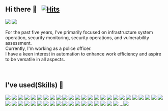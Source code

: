 <!--
**baeyd/baeyd** is a ✨ _special_ ✨ repository because its `README.md` (this file) appears on your GitHub profile.

Here are some ideas to get you started:

- 🔭 I’m currently working on ...
- 🌱 I’m currently learning ...
- 👯 I’m looking to collaborate on ...
- 🤔 I’m looking for help with ...
- 💬 Ask me about ...
- 📫 How to reach me: ...
- 😄 Pronouns: ...
- ⚡ Fun fact: ...
-->

## Hi there 👋 &nbsp; [![Hits](https://hits.seeyoufarm.com/api/count/incr/badge.svg?url=https%3A%2F%2Fgithub.com%2Fbaeyd&count_bg=%2379C83D&title_bg=%23808080&icon=ghostery.svg&icon_color=%23E7E7E7&title=hits&edge_flat=false)](https://hits.seeyoufarm.com)
<a href="https://baeyd.github.io/" target="_blank"><img src="https://img.shields.io/badge/Blog-DD0B78?style=flat-square&logo=GitHub Sponsors&logoColor=white"/></a>
<a href="mailto:byd0105@outlook.com" target="_blank"><img src="https://img.shields.io/badge/byd0105@outlook.com-0A66C2?style=flat-square&logo=Microsoft Outlook&logoColor=white"/></a>

<p dir="auto">
For the past five years, I've primarily focused on infrastructure system operation, security monitoring, security operations, and vulnerability assessment.<br>
Currently, I'm working as a police officer.<br>
I have a keen interest in automation to enhance work efficiency and aspire to be versatile in all aspects.
</p>

<br>

## I've used(Skills) 👋 
<div style="display:flex; flex-direction:column; align-items:flex-start;">
    <!-- OS -->
    <div>
        <a href="#"><img src="https://img.shields.io/badge/Windows-4695EB?style=flat-square&logo=Windows&logoColor=white"/></a>
        <a href="#"><img src="https://img.shields.io/badge/Linux-2F2625?style=flat-square&logo=Linux&logoColor=white"/></a>
        <a href="#"><img src="https://img.shields.io/badge/solaris-F80000?style=flat-square&logo=oracle&logoColor=white"/></a>
        <a href="#"><img src="https://img.shields.io/badge/L2 Switch-468145?style=flat-square&logo=Alteon&logoColor=white"/></a>
        <a href="#"><img src="https://img.shields.io/badge/L3 Switch-468145?style=flat-square&logo=Alteon&logoColor=white"/></a>
        <a href="#"><img src="https://img.shields.io/badge/L4 Switch-42B883?style=flat-square&logo=Alteon&logoColor=white"/></a>
        <a href="#"><img src="https://img.shields.io/badge/L7 Switch-84BD00?style=flat-square&logo=Alteon&logoColor=white"/></a>
        <a href="#"><img src="https://img.shields.io/badge/SAN Switch-499848?style=flat-square&logo=Alteon&logoColor=white"/></a>
        <a href="#"><img src="https://img.shields.io/badge/MSSQL-CC2927?style=flat-square&logo=microsoftsqlserver&logoColor=white"/></a>
        <a href="#"><img src="https://img.shields.io/badge/MySQL-4479A1?style=flat-square&logo=Mysql&logoColor=white"/></a>
        <a href="#"><img src="https://img.shields.io/badge/Oracle-F80000?style=flat-square&logo=oracle&logoColor=white"/></a>
        <a href="#"><img src="https://img.shields.io/badge/Postgresql-4169E1?style=flat-square&logo=Postgresql&logoColor=white"/></a>
        <a href="#"><img src="https://img.shields.io/badge/Backup-007DB8?style=flat-square&logo=dell&logoColor=white"/></a>
        <a href="#"><img src="https://img.shields.io/badge/NMS-FE5F50?style=flat-square&logo=SolarWinds&logoColor=white"/></a>
        <a href="#"><img src="https://img.shields.io/badge/FMS-00465B?style=flat-square&logo=MK119&logoColor=white"/></a>
        <a href="#"><img src="https://img.shields.io/badge/juniper-84B135?style=flat-square&logo=junipernetworks&logoColor=white"/></a>
        <a href="#"><img src="https://img.shields.io/badge/RedCastle-DD0700?style=flat-square&logo=RedCastle&logoColor=white"/></a>
        <a href="#"><img src="https://img.shields.io/badge/SecureGuard-0096D6?style=flat-square&logo=Secure Guard&logoColor=white"/></a>
        <a href="#"><img src="https://img.shields.io/badge/Apache-D22128?style=flat-square&logo=Apache&logoColor=white"/></a>
        <a href="#"><img src="https://img.shields.io/badge/Tomcat-50A135?style=flat-square&logo=apachetomcat&logoColor=white"/></a>
        <a href="#"><img src="https://img.shields.io/badge/Webtob-21375A?style=flat-square&logo=Webtob&logoColor=white"/></a>
        <a href="#"><img src="https://img.shields.io/badge/Jeus-6236FF?style=flat-square&logo=Jeus&logoColor=white"/></a>
        <a href="#"><img src="https://img.shields.io/badge/IIS-F8DC75?style=flat-square&logo=IIS&logoColor=white"/></a>
        <a href="#"><img src="https://img.shields.io/badge/Storage-E60027?style=flat-square&logo=hitachi&logoColor=white"/></a>
        <a href="#"><img src="https://img.shields.io/badge/NAS-007DB8?style=flat-square&logo=dell&logoColor=white"/></a>
        <a href="#"><img src="https://img.shields.io/badge/FW-FA243C?style=flat-square&logo=Ahnlab&logoColor=white"/></a>
        <a href="#"><img src="https://img.shields.io/badge/IPS-FDEE21?style=flat-square&logo=wins&logoColor=white"/></a>
        <a href="#"><img src="https://img.shields.io/badge/WAF-225593?style=flat-square&logo=WAPPLES&logoColor=white"/></a>
        <a href="#"><img src="https://img.shields.io/badge/DBSafer-FF6441?style=flat-square&logo=DBSafer&logoColor=white"/></a>
        <a href="#"><img src="https://img.shields.io/badge/Smartxfilter-1287B1?style=flat-square&logo=Smartxfilter&logoColor=white"/></a>
        <a href="#"><img src="https://img.shields.io/badge/ESM-E10098?style=flat-square&logo=ESM&logoColor=white"/></a>
        <a href="#"><img src="https://img.shields.io/badge/SIEM-4E5EE4?style=flat-square&logo=ESM&logoColor=white"/></a>
        <a href="#"><img src="https://img.shields.io/badge/PMS-FB4F14?style=flat-square&logo=quest&logoColor=white"/></a>
        <a href="#"><img src="https://img.shields.io/badge/AD-4695EB?style=flat-square&logo=Windows&logoColor=white"/></a>
        <a href="#"><img src="https://img.shields.io/badge/Fortify-4695EB?style=flat-square&logo=Fortify&logoColor=white"/></a>
        <a href="#"><img src="https://img.shields.io/badge/SolidStep-FF4F8B?style=flat-square&logo=SolidStep&logoColor=white"/></a>
        <a href="#"><img src="https://img.shields.io/badge/Zap-00549E?style=flat-square&logo=Zap&logoColor=white"/></a>     
        <a href="#"><img src="https://img.shields.io/badge/C-A8B9CC?style=flat-square&logo=C&logoColor=white"/></a>
        <a href="#"><img src="https://img.shields.io/badge/Python-FF9900?style=flat-square&logo=Python&logoColor=white"/></a>
        <a href="#"><img src="https://img.shields.io/badge/Java-1E8CBE?style=flat-square&logo=Java&logoColor=white"/></a>
        <a href="#"><img src="https://img.shields.io/badge/Shell Script-FCC624?style=flat-square&logo=Shell Script&logoColor=white"/></a>
        <a href="#"><img src="https://img.shields.io/badge/Microsoftazure-0078D7?style=flat-square&logo=microsoftazure&logoColor=white"/></a>
        <a href="#"><img src="https://img.shields.io/badge/Kubernetes-0079C1?style=flat-square&logo=kubernetes&logoColor=white"/></a>
        ...<a href="#"><img src="https://img.shields.io/badge/ETC-17181B?style=flat-square&logo=ETC&logoColor=white"/></a>
    </div>
</div>
